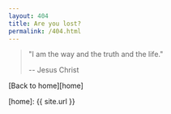 ```yaml
---
layout: 404
title: Are you lost?
permalink: /404.html
---
```


> "I am the way and the truth and the life."
>
> -- Jesus Christ

[Back to home][home]

[home]: {{ site.url }}

